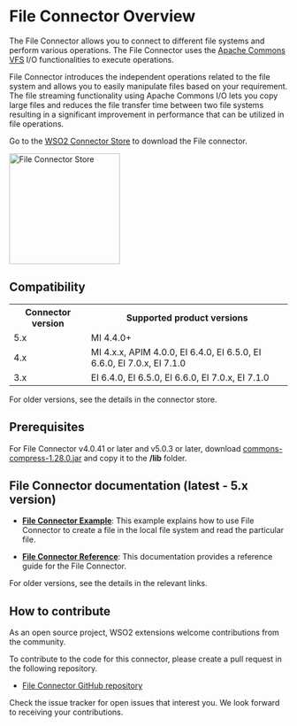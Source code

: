 # File Connector Overview

The File Connector allows you to connect to different file systems and perform various operations. The File Connector uses the [Apache Commons VFS](https://commons.apache.org/proper/commons-vfs/) I/O functionalities to execute operations.

File Connector introduces the independent operations related to the file system and allows you to easily manipulate files based on your requirement. The file streaming functionality using Apache Commons I/O lets you copy large files and reduces the file transfer time between two file systems resulting in a significant improvement in performance that can be utilized in file operations.

Go to the <a target="_blank" href="https://store.wso2.com/connector/esb-connector-file">WSO2 Connector Store</a> to download the File connector.

<img src="{{base_path}}/assets/img/integrate/connectors/file-connector-store.png" title="File Connector Store" width="200" alt="File Connector Store"/>

## Compatibility

<table>
	<tr>
		<th>
			Connector version
		</th>
		<th>
			Supported product versions
		</th>
	</tr>
	<tr>
		<td>
			5.x
		</td>
		<td>
			MI 4.4.0+
		</td>
	</tr>
	<tr>
		<td>
			4.x
		</td>
		<td>
			MI 4.x.x, APIM 4.0.0, EI 6.4.0, EI 6.5.0, EI 6.6.0, EI 7.0.x, EI 7.1.0
		</td>
	</tr>
	<tr>
		<td>
			3.x
		</td>
		<td>
			EI 6.4.0, EI 6.5.0, EI 6.6.0, EI 7.0.x, EI 7.1.0
		</td>
	</tr>
</table>

For older versions, see the details in the connector store.

## Prerequisites

For File Connector v4.0.41 or later and v5.0.3 or later, download [commons-compress-1.28.0.jar](https://mvnrepository.com/artifact/org.apache.commons/commons-compress/1.28.0) and copy it to the **<PRODUCT-HOME>/lib** folder.

## File Connector documentation (latest - 5.x version)

* **[File Connector Example]({{base_path}}/reference/connectors/file-connector/5.x/file-connector-example/)**: This example explains how to use File Connector to create a file in the local file system and read the particular file. 

* **[File Connector Reference]({{base_path}}/reference/connectors/file-connector/5.x/file-connector-config/)**: This documentation provides a reference guide for the File Connector.

For older versions, see the details in the relevant links.

## How to contribute

As an open source project, WSO2 extensions welcome contributions from the community. 

To contribute to the code for this connector, please create a pull request in the following repository. 

* [File Connector GitHub repository](https://github.com/wso2-extensions/esb-connector-file)

Check the issue tracker for open issues that interest you. We look forward to receiving your contributions.
